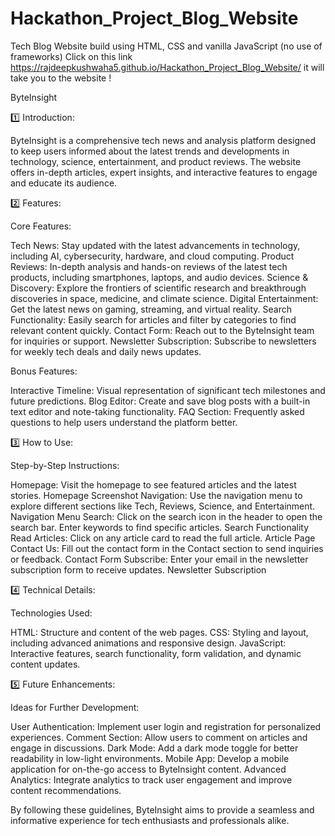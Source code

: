 # Hackathon_Project_Blog_Website
Tech Blog Website build using HTML, CSS and vanilla JavaScript (no use of frameworks)
Click on this link https://rajdeepkushwaha5.github.io/Hackathon_Project_Blog_Website/ it will take you to the website !


ByteInsight

1️⃣ Introduction:

ByteInsight is a comprehensive tech news and analysis platform designed to keep users informed about the latest trends and developments in technology, science, entertainment, and product reviews. The website offers in-depth articles, expert insights, and interactive features to engage and educate its audience.

2️⃣ Features:

Core Features:

Tech News:
Stay updated with the latest advancements in technology, including AI, cybersecurity, hardware, and cloud computing.
Product Reviews:
In-depth analysis and hands-on reviews of the latest tech products, including smartphones, laptops, and audio devices.
Science & Discovery: 
Explore the frontiers of scientific research and breakthrough discoveries in space, medicine, and climate science.
Digital Entertainment: 
Get the latest news on gaming, streaming, and virtual reality.
Search Functionality:
Easily search for articles and filter by categories to find relevant content quickly.
Contact Form: 
Reach out to the ByteInsight team for inquiries or support.
Newsletter Subscription: 
Subscribe to newsletters for weekly tech deals and daily news updates.

Bonus Features:

Interactive Timeline: 
Visual representation of significant tech milestones and future predictions.
Blog Editor: 
Create and save blog posts with a built-in text editor and note-taking functionality.
FAQ Section:
Frequently asked questions to help users understand the platform better.

3️⃣ How to Use:

Step-by-Step Instructions:

Homepage: 
Visit the homepage to see featured articles and the latest stories. Homepage Screenshot
Navigation:
Use the navigation menu to explore different sections like Tech, Reviews, Science, and Entertainment. Navigation Menu
Search: 
Click on the search icon in the header to open the search bar. Enter keywords to find specific articles. Search Functionality
Read Articles:
Click on any article card to read the full article. Article Page
Contact Us:
Fill out the contact form in the Contact section to send inquiries or feedback. Contact Form
Subscribe: 
Enter your email in the newsletter subscription form to receive updates. Newsletter Subscription

4️⃣ Technical Details:

Technologies Used:

HTML:
Structure and content of the web pages.
CSS:
Styling and layout, including advanced animations and responsive design.
JavaScript:
Interactive features, search functionality, form validation, and dynamic content updates.

5️⃣ Future Enhancements:

Ideas for Further Development:

User Authentication:
Implement user login and registration for personalized experiences.
Comment Section: 
Allow users to comment on articles and engage in discussions.
Dark Mode: 
Add a dark mode toggle for better readability in low-light environments.
Mobile App: 
Develop a mobile application for on-the-go access to ByteInsight content.
Advanced Analytics: 
Integrate analytics to track user engagement and improve content recommendations.


By following these guidelines, ByteInsight aims to provide a seamless and informative experience for tech enthusiasts and professionals alike.
